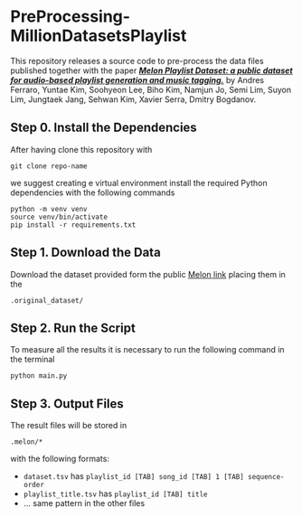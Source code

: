 # PreProcessing-MillionDatasetsPlaylist

This repository releases a source code to pre-process the data files published together with the paper ***[Melon Playlist Dataset: a public dataset for audio-based playlist generation and music tagging.](https://arxiv.org/abs/2102.00201)*** by 	Andres Ferraro, Yuntae Kim, Soohyeon Lee, Biho Kim, Namjun Jo, Semi Lim, Suyon Lim, Jungtaek Jang, Sehwan Kim, Xavier Serra, Dmitry Bogdanov.

## Step 0. Install the Dependencies
After having clone this repository with 
```
git clone repo-name
```
we suggest creating e virtual environment install the required Python dependencies with the following commands

```
python -m venv venv
source venv/bin/activate
pip install -r requirements.txt
```

## Step 1. Download the Data
Download the dataset provided form the public [Melon link](https://arena.kakao.com/melon_dataset) placing them in the

```
.original_dataset/
```

## Step 2. Run the Script
To measure all the results it is necessary to run the following command in the terminal
```
python main.py
```

## Step 3. Output Files
The result files will be stored in
```
.melon/*
```
with the following formats:

* ```dataset.tsv``` has ```playlist_id [TAB] song_id [TAB] 1 [TAB] sequence-order```
* ```playlist_title.tsv``` has ```playlist_id [TAB] title```
* ... same pattern in the other files
